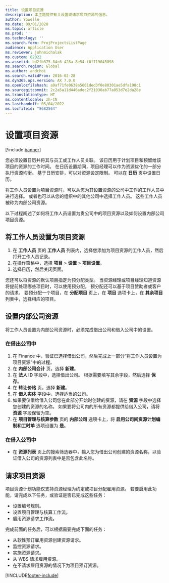 ```yaml
---
title: 设置项目资源
description: 本主题提供有关设置或请求项目资源的信息。
author: Yowelle
ms.date: 09/01/2020
ms.topic: article
ms.prod: ''
ms.technology: ''
ms.search.form: ProjProjectsListPage
audience: Application User
ms.reviewer: johnmichalak
ms.custom: 82022
ms.assetid: bd2fb375-84c6-428a-8e54-f0f719045898
ms.search.region: Global
ms.author: andchoi
ms.search.validFrom: 2016-02-28
ms.dyn365.ops.version: AX 7.0.0
ms.openlocfilehash: a9af71fe0638a5601ded3f0e80301ae5dfa198c1
ms.sourcegitcommit: 2c2a5a11d446adec2f21030ab77a053d7e2da28e
ms.translationtype: HT
ms.contentlocale: zh-CN
ms.lasthandoff: 05/04/2022
ms.locfileid: "8682564"
---
```

# <a name="set-up-project-resources"></a>设置项目资源

[!include [banner](../includes/banner.md)]

您必须设置日历并将其与员工或工作人员关联。 该日历用于计划项目和预留给该项目的资源的工作时间。 在日历设置期间，项目经理可以作为资源优化的一部分执行资源均衡。 基于日历安排，可以对资源设定限制。 可以在 **日历** 页中设置日历。

将工作人员设置为项目资源时，可以从您为其设置资源的公司中工作的工作人员中进行选择。 或者也可以从您的组织中的其他公司中选择工作人员。 这些工作人员被称为内部公司资源。

以下过程阐述了如何将工作人员设置为贵公司中的项目资源以及如何设置内部公司项目资源。

## <a name="set-up-a-worker-as-a-project-resource"></a>将工作人员设置为项目资源

1. 在 **工作人员** 页的 **工作人员** 列表内，选择您添加为项目资源的工作人员，然后打开工作人员记录。
2. 在操作窗格中，选择 **项目** &gt; **设置** &gt; **项目设置**。
3. 选择日历，然后关闭页面。

您还可以将资源的默认项目指定为预分配类型。 当资源经理或项目经理知道资源将提前处理哪些项目时，可以使用预分配。 预分配还可以基于项目赞助者或客户的请求。 要预分配一个项目，在 **分配项目** 页上，在 **项目** 选项卡上，在 **其余项目** 列表中，选择相应的项目。

## <a name="set-up-an-intercompany-resource"></a>设置内部公司资源

将工作人员设置为内部公司资源时，必须完成借出公司和借入公司中的设置。

### <a name="in-the-lending-company"></a>在借出公司中

1. 在 Finance 中，验证已选择借出公司，然后完成上一部分“将工作人员设置为项目资源”中的过程。
2. 在 **内部公司会计** 页，选择 **新建**。
3. 在 **法人 ID** 字段中，选择借出公司。 根据需要填写其余字段，然后选择 **保存**。
4. 在 **转让价格** 页，选择 **新建**。
5. 在 **借入实体** 字段中，选择适当的公司。
6. 如果要仅借给借入公司您在此部分开始时创建的资源，请在 **资源** 字段中选择您创建的资源的名称。 如果要将公司内的所有资源都提供给借入公司，请将 **资源** 字段保留为空。
7. 在 **项目管理与核算参数** 页的 **内部公司** 选项卡上，将 **启用公司间资源计划编制和工时单** 选项设置为 **是**。

### <a name="in-the-borrowing-company"></a>在借入公司中

- 在 **资源列表** 页上的搜索筛选器中，输入您为借出公司创建的资源名称，以验证借入公司的资源列表中是否包含此名称。

## <a name="request-project-resources"></a>请求项目资源
项目资源计划功能仅支持资源经理为约定或项目分配雇用资源。 若要启用此功能，请完成以下任务，或验证是否已完成这些任务：

- 设置编号规则。
- 设置项目管理与核算工作流。
- 启用资源请求工作流。

完成前面的任务后，可以根据需要完成下面的任务：

- 从软性预订雇用资源创建资源请求。
- 监控资源请求。
- 实施资源请求。
- 从 WBS 请求雇用资源。
- 在不请求雇用资源的情况下为项目预订资源。


[!INCLUDE[footer-include](../includes/footer-banner.md)]
